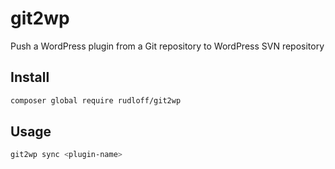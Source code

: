 # git2wp

Push a WordPress plugin from a Git repository to WordPress SVN repository

## Install

```bash
composer global require rudloff/git2wp
```

## Usage

```bash
git2wp sync <plugin-name>
```
